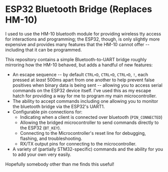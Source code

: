 # ESP32 Bluetooth Bridge (Replaces HM-10)

I used to use the HM-10 bluetooth module for providing wireless
tty access for interactions and programming; the ESP32, though, is only
slightly more expensive and provides many features that the HM-10
cannot offer -- including that it can be programmed.

This repository contains a simple Bluetooth-to-UART bridge roughly
mirroring how the HM-10 behaved, but adds a handful of new features:

* An escape sequence -- by default `CTRL+D`, `CTRL+D`, `CTRL+D`, `!`,
  each pressed at _least_ 500ms apart from one another to help prevent
  false positives when binary data is being sent -- allowing you to
  access serial commands on the ESP32 device itself.  I've used this
  as my escape hatch for providing a way for me to program my main
  microcontroller.
* The ability to accept commands including one allowing you to monitor
  the bluetooth bridge via the ESP32's UART1.
* Configurable pin connections for:
    * Indicating when a client is connected over bluetooth (`PIN_CONNECTED`)
    * Allowing the bridged microcontroller to send commands directly to the
      ESP32 (`BT_KEY`).
    * Connecting to the Microcontroller's reset line for debugging,
      flashing, and troubleshooting.
    * RX/TX output pins for connecting to the microcontroller.
* A variety of (partially STM32-specific) commands and the ability
  for you to add your own very easily.

Hopefully somebody other than me finds this useful!
